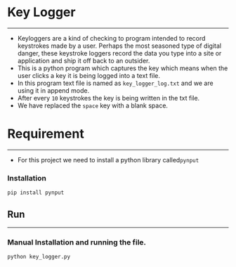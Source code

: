 # Key Logger
___
* Keyloggers are a kind of checking to program intended to record keystrokes made by a user. Perhaps the most seasoned type of digital danger, these keystroke loggers record the data you type into a site or application and ship it off back to an outsider.
* This is a python program which captures the key which means when the user clicks a key it is being logged into a text file.
* In this program text file is named as `key_logger_log.txt` and we are using it in append mode.
* After every `10` keystrokes the key is being written in the txt file.
* We have replaced the `space` key with a blank space.
# Requirement
___
* For this project we need to install a python library called`pynput`
### Installation
```
pip install pynput
```
## Run
___
### Manual Installation and running the file.
```
python key_logger.py
```
